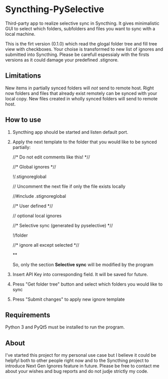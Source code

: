 # Syncthing-PySelective
Third-party app to realize selective sync in Syncthing. It gives minimalistic GUI to select which folders, subfolders and files you want to sync with a local machine.

This is the firt version (0.1.0) which read the glogal folder tree and fill tree view with checkboxes. Your choise is transformed to new list of ignores and submitted into Syncthing. Please be carefull espessialy with the firsts versions as it could damage your predefined .stignore.

## Limitations
New items in partially synced folders will *not* send to remote host.
Right now folders and files that already exist remotely can be synced with your local copy.
New files created in wholly synced folders will send to remote host. 

## How to use
1. Syncthing app should be started and listen default port.

2. Apply the next template to the folder that you would like to be synced partially:

    //\* Do not edit comments like this! \*//

    //\* Global ignores \*//

    !/.stignoreglobal

    // Uncomment the next file if only the file exists locally

    //#include .stignoreglobal

    //\* User defined \*//

    // optional local ignores

    //\* Selective sync (generated by pyselective) \*//

    !/folder

    //\* ignore all except selected \*//

    **


    So, only the section **Selective sync** will be modified by the program

3. Insert API Key into corresponding field. It will be saved for future.

4. Press "Get folder tree" button and select which folders you would like to sync

5. Press "Submit changes" to apply new ignore template

## Requirements
Python 3 and PyQt5 must be installed to run the program. 

## About
I've started this project for my personal use case but I believe it could be helpfyl both to other people right now and to the Syncthing project to introduce Next Gen Ignores feature in future. Please be free to contact me about your wishes and bug reports and do not judje strictly my code.

